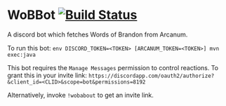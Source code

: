 # WoBBot [![Build Status](https://travis-ci.org/Palanaeum/WoBBot.svg?branch=master)](https://travis-ci.org/Palanaeum/WoBBot)
A discord bot which fetches Words of Brandon from Arcanum.

To run this bot: `env DISCORD_TOKEN=<TOKEN> [ARCANUM_TOKEN=<TOKEN>] mvn exec:java`

This bot requires the `Manage Messages` permission to control reactions. To grant this in your invite link: 
`https://discordapp.com/oauth2/authorize?&client_id=<CLID>&scope=bot&permissions=8192`

Alternatively, invoke `!wobabout` to get an invite link.
